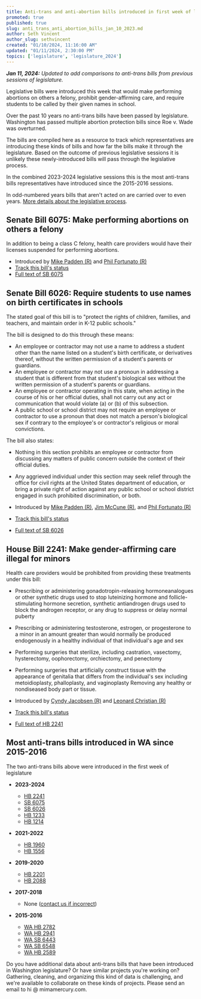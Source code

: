 ```yaml
---
title: Anti-trans and anti-abortion bills introduced in first week of legislative session
promoted: true
published: true
slug: anti_trans_anti_abortion_bills_jan_10_2023.md
author: Seth Vincent
author_slug: sethvincent
created: "01/10/2024, 11:16:00 AM"
updated: "01/11/2024, 2:30:00 PM"
topics: ['legislature', 'legislature_2024']
---
```


_**Jan 11, 2024:** Updated to add comparisons to anti-trans bills from previous sessions of legislature._

Legislative bills were introduced this week that would make performing abortions on others a felony, prohibit gender-affirming care, and require students to be called by their given names in school.

Over the past 10 years no anti-trans bills have been passed by legislature. Washington has passed multiple abortion protection bills since Roe v. Wade was overturned.

The bills are compiled here as a resource to track which representatives are introducing these kinds of bills and how far the bills make it through the legislature. Based on the outcome of previous legislative sessions it is unlikely these newly-introduced bills will pass through the legislative process.

In the combined 2023-2024 legislative sessions this is the most anti-trans bills representatives have introduced since the 2015-2016 sessions.

In odd-numbered years bills that aren't acted on are carried over to even years. [More details about the legislative process](https://leg.wa.gov/legislature/Pages/Overview.aspx#carryover).

## Senate Bill 6075: Make performing abortions on others a felony
In addition to being a class C felony, health care providers would have their licenses suspended for performing abortions.

- Introduced by [Mike Padden (R)](http://mikepadden.src.wastateleg.org/) and [Phil Fortunato (R)](http://philfortunato.src.wastateleg.org/)
- [Track this bill's status](https://app.leg.wa.gov/billsummary?BillNumber=6075&Year=2023&Initiative=false)
- [Full text of SB 6075](https://lawfilesext.leg.wa.gov/biennium/2023-24/Pdf/Bills/Senate%20Bills/6075.pdf?q=20240110103503)

## Senate Bill 6026: Require students to use names on birth certificates in schools

The stated goal of this bill is to "protect the rights of children, families, and teachers, and maintain order in K-12 public schools."

The bill is designed to do this through these means:

- An employee or contractor may not use a name to address a student other than the name listed on a student's birth certificate, or derivatives thereof, without the written permission of a student's parents or guardians.
- An employee or contractor may not use a pronoun in addressing a student that is different from that student's biological sex without the written permission of a student's parents or guardians.
- An employee or contractor operating in this state, when acting in the course of his or her official duties, shall not carry out any act or communication that would violate (a) or (b) of this subsection.
- A public school or school district may not require an employee or contractor to use a pronoun that does not match a person's biological sex if contrary to the employee's or contractor's religious or moral convictions.

The bill also states:
- Nothing in this section prohibits an employee or contractor from discussing any matters of public concern outside the context of their official duties.
- Any aggrieved individual under this section may seek relief through the office for civil rights at the United States department of education, or bring a private right of action against any public school or school district engaged in such prohibited discrimination, or both.

- Introduced by [Mike Padden (R)](http://mikepadden.src.wastateleg.org/), [Jim McCune (R)](http://jimmccune.src.wastateleg.org/), and [Phil Fortunato (R)](http://philfortunato.src.wastateleg.org/)
- [Track this bill's status](https://app.leg.wa.gov/billsummary?BillNumber=6026&Year=2023&Initiative=false)
- [Full text of SB 6026](https://lawfilesext.leg.wa.gov/biennium/2023-24/Pdf/Bills/Senate%20Bills/6026.pdf?q=20240110103816)

## House Bill 2241: Make gender-affirming care illegal for minors
Health care providers would be prohibited from providing these treatments under this bill:

- Prescribing or administering gonadotropin-releasing hormoneanalogues or other synthetic drugs used to stop luteinizing hormone and follicle-stimulating hormone secretion, synthetic antiandrogen drugs used to block the androgen receptor, or any drug to suppress or delay normal puberty
- Prescribing or administering testosterone, estrogen, or progesterone to a minor in an amount greater than would normally be produced endogenously in a healthy individual of that individual's age and sex
- Performing surgeries that sterilize, including castration, vasectomy, hysterectomy, oophorectomy, orchiectomy, and penectomy
- Performing surgeries that artificially construct tissue with the appearance of genitalia that differs from the individual's sex including metoidioplasty, phalloplasty, and vaginoplasty
Removing any healthy or nondiseased body part or tissue.

- Introduced by [Cyndy Jacobsen (R)](http://cyndyjacobsen.houserepublicans.wa.gov/) and [Leonard Christian (R)](https://leonardchristian.houserepublicans.wa.gov/)
- [Track this bill's status](https://app.leg.wa.gov/billsummary?BillNumber=2241&Year=2023&Initiative=false)
- [Full text of HB 2241](https://lawfilesext.leg.wa.gov/biennium/2023-24/Pdf/Bills/House%20Bills/2241.pdf?q=20240110103818)

## Most anti-trans bills introduced in WA since 2015-2016

The two anti-trans bills above were introduced in the first week of legislature
- **2023-2024**
  - [HB 2241](https://app.leg.wa.gov/billsummary?BillNumber=2241&Year=2023&Initiative=false)
  - [SB 6075](https://app.leg.wa.gov/billsummary?BillNumber=6075&Year=2023&Initiative=false)
  - [SB 6026](https://app.leg.wa.gov/billsummary?BillNumber=6026&Initiative=false&Year=2023)
  - [HB 1233](https://app.leg.wa.gov/billsummary?BillNumber=1233&Initiative=false&Year=2023)
  - [HB 1214](https://app.leg.wa.gov/billsummary?BillNumber=1214&Initiative=false&Year=2023)

- **2021-2022**
  - [HB 1960](https://app.leg.wa.gov/billsummary?BillNumber=1960&Initiative=false&Year=2021)
  - [HB 1556](https://app.leg.wa.gov/billsummary?BillNumber=1556&Initiative=false&Year=2021)

- **2019-2020**
  - [HB 2201](https://app.leg.wa.gov/billsummary?BillNumber=2201&Year=2019&Initiative=false)
  - [HB 2088](https://app.leg.wa.gov/billsummary?BillNumber=2088&Year=2019&Initiative=false)

- **2017-2018**
  - None ([contact us if incorrect](https://mimamercury.com/about/contact))

- **2015-2016**
  - [WA HB 2782](https://app.leg.wa.gov/billsummary/?BillNumber=2782&Year=2015&Initiative=false)
  - [WA HB 2941](https://app.leg.wa.gov/billsummary?BillNumber=2941&Year=2015)
  - [WA SB 6443](https://app.leg.wa.gov/billsummary/?BillNumber=6443&Year=2015&Initiative=false)
  - [WA SB 6548](https://app.leg.wa.gov/billsummary/?BillNumber=6548&Year=2015&Initiative=false)
  - [WA HB 2589](https://app.leg.wa.gov/billsummary/?BillNumber=2589&Year=2015&Initiative=false)

Do you have additional data about anti-trans bills that have been introduced in Washington legislature? Or have similar projects you're working on? Gathering, cleaning, and organizing this kind of data is challenging, and we're available to collaborate on these kinds of projects. Please send an email to hi @ mimamercury.com.
